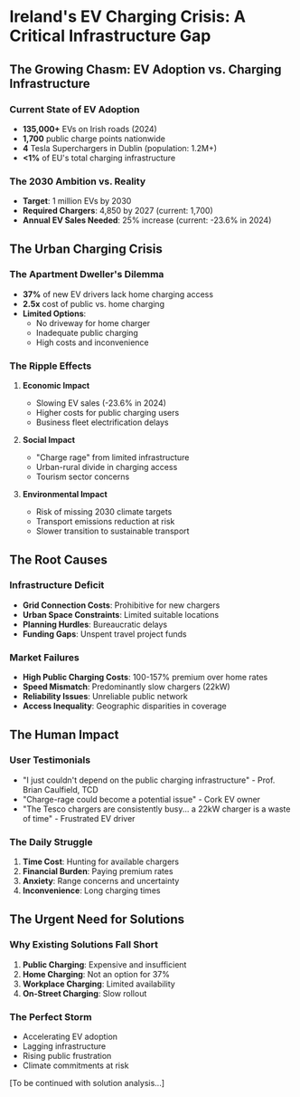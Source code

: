 # Ireland's EV Charging Crisis: A Critical Infrastructure Gap

## The Growing Chasm: EV Adoption vs. Charging Infrastructure

### Current State of EV Adoption
- **135,000+** EVs on Irish roads (2024)
- **1,700** public charge points nationwide
- **4** Tesla Superchargers in Dublin (population: 1.2M+)
- **<1%** of EU's total charging infrastructure

### The 2030 Ambition vs. Reality
- **Target**: 1 million EVs by 2030
- **Required Chargers**: 4,850 by 2027 (current: 1,700)
- **Annual EV Sales Needed**: 25% increase (current: -23.6% in 2024)

## The Urban Charging Crisis

### The Apartment Dweller's Dilemma
- **37%** of new EV drivers lack home charging access
- **2.5x** cost of public vs. home charging
- **Limited Options**: 
  - No driveway for home charger
  - Inadequate public charging
  - High costs and inconvenience

### The Ripple Effects
1. **Economic Impact**
   - Slowing EV sales (-23.6% in 2024)
   - Higher costs for public charging users
   - Business fleet electrification delays

2. **Social Impact**
   - "Charge rage" from limited infrastructure
   - Urban-rural divide in charging access
   - Tourism sector concerns

3. **Environmental Impact**
   - Risk of missing 2030 climate targets
   - Transport emissions reduction at risk
   - Slower transition to sustainable transport

## The Root Causes

### Infrastructure Deficit
- **Grid Connection Costs**: Prohibitive for new chargers
- **Urban Space Constraints**: Limited suitable locations
- **Planning Hurdles**: Bureaucratic delays
- **Funding Gaps**: Unspent travel project funds

### Market Failures
- **High Public Charging Costs**: 100-157% premium over home rates
- **Speed Mismatch**: Predominantly slow chargers (22kW)
- **Reliability Issues**: Unreliable public network
- **Access Inequality**: Geographic disparities in coverage

## The Human Impact

### User Testimonials
- "I just couldn't depend on the public charging infrastructure" - Prof. Brian Caulfield, TCD
- "Charge-rage could become a potential issue" - Cork EV owner
- "The Tesco chargers are consistently busy... a 22kW charger is a waste of time" - Frustrated EV driver

### The Daily Struggle
1. **Time Cost**: Hunting for available chargers
2. **Financial Burden**: Paying premium rates
3. **Anxiety**: Range concerns and uncertainty
4. **Inconvenience**: Long charging times

## The Urgent Need for Solutions

### Why Existing Solutions Fall Short
1. **Public Charging**: Expensive and insufficient
2. **Home Charging**: Not an option for 37%
3. **Workplace Charging**: Limited availability
4. **On-Street Charging**: Slow rollout

### The Perfect Storm
- Accelerating EV adoption
- Lagging infrastructure
- Rising public frustration
- Climate commitments at risk

[To be continued with solution analysis...]
